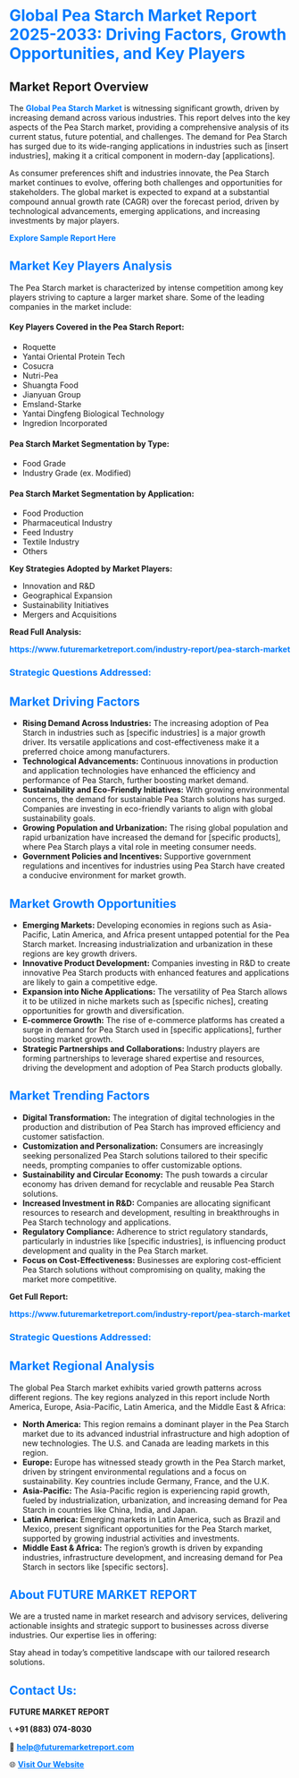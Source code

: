 <h1 style="color: #007BFF;">Global Pea Starch Market Report 2025-2033: Driving Factors, Growth Opportunities, and Key Players</h1>

<section id="overview">
<h2>Market Report Overview</h2>
<p>The <a href="https://www.futuremarketreport.com/industry-report/pea-starch-market" style="color: #007BFF; text-decoration: none;"><strong>Global Pea Starch Market</strong></a> is witnessing significant growth, driven by increasing demand across various industries. This report delves into the key aspects of the Pea Starch market, providing a comprehensive analysis of its current status, future potential, and challenges. The demand for Pea Starch has surged due to its wide-ranging applications in industries such as [insert industries], making it a critical component in modern-day [applications].</p>
<p>As consumer preferences shift and industries innovate, the Pea Starch market continues to evolve, offering both challenges and opportunities for stakeholders. The global market is expected to expand at a substantial compound annual growth rate (CAGR) over the forecast period, driven by technological advancements, emerging applications, and increasing investments by major players.</p>
</section>

<section id="overview">
<p><a href="https://www.futuremarketreport.com/request-sample/reportId=89002" style="color: #007BFF; text-decoration: none;"><strong>Explore Sample Report Here</strong></a></p>
</section>

<section id="key-players">
<h2 style="color: #007BFF;">Market Key Players Analysis</h2>
<p>The Pea Starch market is characterized by intense competition among key players striving to capture a larger market share. Some of the leading companies in the market include:</p>
<h4>Key Players Covered in the Pea Starch Report:</h4>
<ul><li>Roquette</li><li>Yantai Oriental Protein Tech</li><li>Cosucra</li><li>Nutri-Pea</li><li>Shuangta Food</li><li>Jianyuan Group</li><li>Emsland-Starke</li><li>Yantai Dingfeng Biological Technology</li><li>Ingredion Incorporated</li></ul>
<h4>Pea Starch Market Segmentation by Type:</h4>
<ul><li>Food Grade</li><li>Industry Grade (ex. Modified)</li></ul>

<h4>Pea Starch Market Segmentation by Application:</h4>
<ul><li>Food Production</li><li>Pharmaceutical Industry</li><li>Feed Industry</li><li>Textile Industry</li><li>Others</li></ul>
<p><strong>Key Strategies Adopted by Market Players:</strong></p>
<ul>
<li>Innovation and R&D</li>
<li>Geographical Expansion</li>
<li>Sustainability Initiatives</li>
<li>Mergers and Acquisitions</li>
</ul>
</section>

<section>
<p><strong>Read Full Analysis: </strong></p><a href="https://www.futuremarketreport.com/industry-report/pea-starch-market" style="color: #007BFF; text-decoration: none;"><strong>https://www.futuremarketreport.com/industry-report/pea-starch-market</strong></a>
<h3 style="color: #007BFF;">Strategic Questions Addressed:</h3>
</section>

<section id="driving-factors">
<h2 style="color: #007BFF;">Market Driving Factors</h2>
<ul>
<li><strong>Rising Demand Across Industries:</strong> The increasing adoption of Pea Starch in industries such as [specific industries] is a major growth driver. Its versatile applications and cost-effectiveness make it a preferred choice among manufacturers.</li>
<li><strong>Technological Advancements:</strong> Continuous innovations in production and application technologies have enhanced the efficiency and performance of Pea Starch, further boosting market demand.</li>
<li><strong>Sustainability and Eco-Friendly Initiatives:</strong> With growing environmental concerns, the demand for sustainable Pea Starch solutions has surged. Companies are investing in eco-friendly variants to align with global sustainability goals.</li>
<li><strong>Growing Population and Urbanization:</strong> The rising global population and rapid urbanization have increased the demand for [specific products], where Pea Starch plays a vital role in meeting consumer needs.</li>
<li><strong>Government Policies and Incentives:</strong> Supportive government regulations and incentives for industries using Pea Starch have created a conducive environment for market growth.</li>
</ul>
</section>

<section id="growth-opportunities">
<h2 style="color: #007BFF;">Market Growth Opportunities</h2>
<ul>
<li><strong>Emerging Markets:</strong> Developing economies in regions such as Asia-Pacific, Latin America, and Africa present untapped potential for the Pea Starch market. Increasing industrialization and urbanization in these regions are key growth drivers.</li>
<li><strong>Innovative Product Development:</strong> Companies investing in R&D to create innovative Pea Starch products with enhanced features and applications are likely to gain a competitive edge.</li>
<li><strong>Expansion into Niche Applications:</strong> The versatility of Pea Starch allows it to be utilized in niche markets such as [specific niches], creating opportunities for growth and diversification.</li>
<li><strong>E-commerce Growth:</strong> The rise of e-commerce platforms has created a surge in demand for Pea Starch used in [specific applications], further boosting market growth.</li>
<li><strong>Strategic Partnerships and Collaborations:</strong> Industry players are forming partnerships to leverage shared expertise and resources, driving the development and adoption of Pea Starch products globally.</li>
</ul>
</section>

<section id="trending-factors">
<h2 style="color: #007BFF;">Market Trending Factors</h2>
<ul>
<li><strong>Digital Transformation:</strong> The integration of digital technologies in the production and distribution of Pea Starch has improved efficiency and customer satisfaction.</li>
<li><strong>Customization and Personalization:</strong> Consumers are increasingly seeking personalized Pea Starch solutions tailored to their specific needs, prompting companies to offer customizable options.</li>
<li><strong>Sustainability and Circular Economy:</strong> The push towards a circular economy has driven demand for recyclable and reusable Pea Starch solutions.</li>
<li><strong>Increased Investment in R&D:</strong> Companies are allocating significant resources to research and development, resulting in breakthroughs in Pea Starch technology and applications.</li>
<li><strong>Regulatory Compliance:</strong> Adherence to strict regulatory standards, particularly in industries like [specific industries], is influencing product development and quality in the Pea Starch market.</li>
<li><strong>Focus on Cost-Effectiveness:</strong> Businesses are exploring cost-efficient Pea Starch solutions without compromising on quality, making the market more competitive.</li>
</ul>
</section>

<section>
<p><strong>Get Full Report: </strong></p><a href="https://www.futuremarketreport.com/industry-report/pea-starch-market" style="color: #007BFF; text-decoration: none;"><strong>https://www.futuremarketreport.com/industry-report/pea-starch-market</strong></a>
<h3 style="color: #007BFF;">Strategic Questions Addressed:</h3>
</section>


<section id="regional-analysis">
<h2 style="color: #007BFF;">Market Regional Analysis</h2>
<p>The global Pea Starch market exhibits varied growth patterns across different regions. The key regions analyzed in this report include North America, Europe, Asia-Pacific, Latin America, and the Middle East & Africa:</p>
<ul>
<li><strong>North America:</strong> This region remains a dominant player in the Pea Starch market due to its advanced industrial infrastructure and high adoption of new technologies. The U.S. and Canada are leading markets in this region.</li>
<li><strong>Europe:</strong> Europe has witnessed steady growth in the Pea Starch market, driven by stringent environmental regulations and a focus on sustainability. Key countries include Germany, France, and the U.K.</li>
<li><strong>Asia-Pacific:</strong> The Asia-Pacific region is experiencing rapid growth, fueled by industrialization, urbanization, and increasing demand for Pea Starch in countries like China, India, and Japan.</li>
<li><strong>Latin America:</strong> Emerging markets in Latin America, such as Brazil and Mexico, present significant opportunities for the Pea Starch market, supported by growing industrial activities and investments.</li>
<li><strong>Middle East & Africa:</strong> The region’s growth is driven by expanding industries, infrastructure development, and increasing demand for Pea Starch in sectors like [specific sectors].</li>
</ul>
</section>

<footer>
<h2 style="color: #007BFF;">About FUTURE MARKET REPORT</h2>
<p>We are a trusted name in market research and advisory services, delivering actionable insights and strategic support to businesses across diverse industries. Our expertise lies in offering:</p>

<p>Stay ahead in today’s competitive landscape with our tailored research solutions.</p>

<h2 style="color: #007BFF;">Contact Us:</h2>
<p><strong>FUTURE MARKET REPORT</strong></p>
<p>📞 <strong>+91 (883) 074-8030</strong></p>
<p>📧 <strong><a href="mailto:help@futuremarketreport.com" style="color: #007BFF;">help@futuremarketreport.com</a></strong></p>
<p>🌐 <strong><a href="https://www.futuremarketreport.com/" style="color: #007BFF;">Visit Our Website</a></strong></p>
</footer>